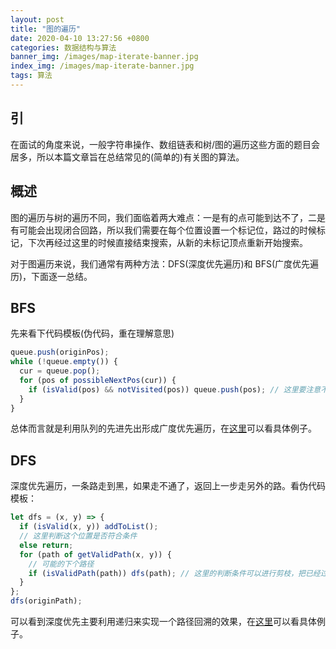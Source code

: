 ```yaml
---
layout: post
title: "图的遍历"
date: 2020-04-10 13:27:56 +0800
categories: 数据结构与算法
banner_img: /images/map-iterate-banner.jpg
index_img: /images/map-iterate-banner.jpg
tags: 算法
---
```


## 引

在面试的角度来说，一般字符串操作、数组链表和树/图的遍历这些方面的题目会居多，所以本篇文章旨在总结常见的(简单的)有关图的算法。

## 概述

图的遍历与树的遍历不同，我们面临着两大难点：一是有的点可能到达不了，二是有可能会出现闭合回路，所以我们需要在每个位置设置一个标记位，路过的时候标记，下次再经过这里的时候直接结束搜索，从新的未标记顶点重新开始搜索。

对于图遍历来说，我们通常有两种方法：DFS(深度优先遍历)和 BFS(广度优先遍历)，下面逐一总结。

## BFS

先来看下代码模板(伪代码，重在理解意思)

```javascript
queue.push(originPos);
while (!queue.empty()) {
  cur = queue.pop();
  for (pos of possibleNextPos(cur)) {
    if (isValid(pos) && notVisited(pos)) queue.push(pos); // 这里要注意不要重复添加
  }
}
```

总体而言就是利用队列的先进先出形成广度优先遍历，在[这里](http://leetcode-cn.com/submissions/detail/61540628)可以看具体例子。

## DFS

深度优先遍历，一条路走到黑，如果走不通了，返回上一步走另外的路。看伪代码模板：

```javascript
let dfs = (x, y) => {
  if (isValid(x, y)) addToList();
  // 这里判断这个位置是否符合条件
  else return;
  for (path of getValidPath(x, y)) {
    // 可能的下个路径
    if (isValidPath(path)) dfs(path); // 这里的判断条件可以进行剪枝，把已经过的路径记录下来，以监视递归的次数，提高效率
  }
};
dfs(originPath);
```

可以看到深度优先主要利用递归来实现一个路径回溯的效果，在[这里](http://leetcode-cn.com/submissions/detail/61558821)可以看具体例子。
